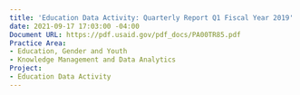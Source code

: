 ```yaml
---
title: 'Education Data Activity: Quarterly Report Q1 Fiscal Year 2019'
date: 2021-09-17 17:03:00 -04:00
Document URL: https://pdf.usaid.gov/pdf_docs/PA00TR85.pdf
Practice Area:
- Education, Gender and Youth
- Knowledge Management and Data Analytics
Project:
- Education Data Activity
---
```



